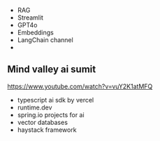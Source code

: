 - RAG
- Streamlit 
- GPT4o
- Embeddings
- LangChain channel
- 
## Mind valley ai sumit
https://www.youtube.com/watch?v=vuY2K1atMFQ

- typescript ai sdk by vercel
- runtime.dev
- spring.io projects for ai
- vector databases 
- haystack framework 
